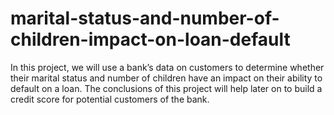 # marital-status-and-number-of-children-impact-on-loan-default
In this project, we will use a bank’s data on customers to determine whether their marital status and number of children have an impact on their ability to default on a loan. The conclusions of this project will help later on to build a credit score for potential customers of the bank. 
